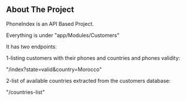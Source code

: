 
## About The Project

PhoneIndex is an API Based Project.

Everything is under "app/Modules/Customers"

It has two endpoints:

1-listing customers with their phones and countries and phones validity:

"/index?state=valid&country=Morocco"

2-list of available countries extracted from the customers database:

"/countries-list"
